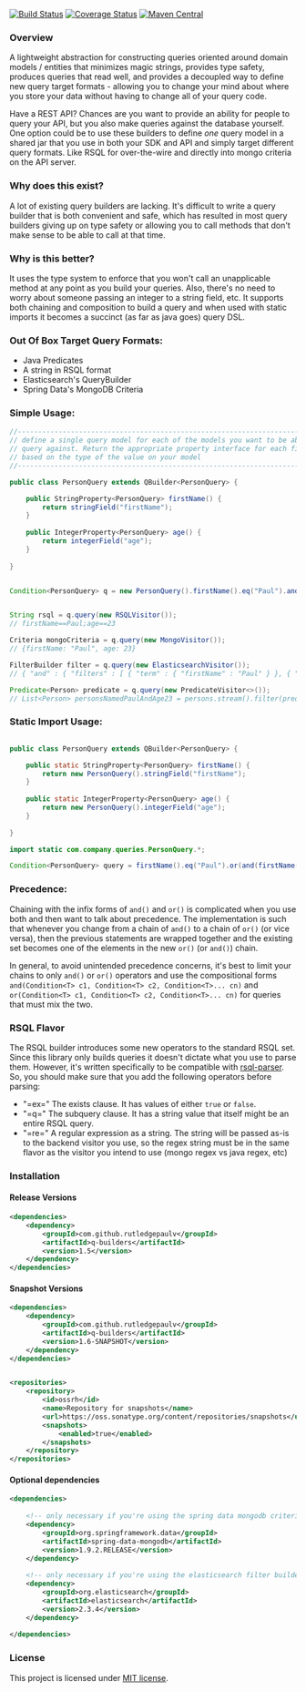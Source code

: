 [![Build Status](https://travis-ci.org/RutledgePaulV/q-builders.svg)](https://travis-ci.org/RutledgePaulV/q-builders)
[![Coverage Status](https://coveralls.io/repos/RutledgePaulV/q-builders/badge.svg?branch=develop&service=github)](https://coveralls.io/github/RutledgePaulV/q-builders?branch=develop)
[![Maven Central](https://maven-badges.herokuapp.com/maven-central/com.github.rutledgepaulv/q-builders/badge.svg)](https://maven-badges.herokuapp.com/maven-central/com.github.rutledgepaulv/q-builders)

### Overview
A lightweight abstraction for constructing queries oriented around domain models / entities that minimizes
magic strings, provides type safety, produces queries that read well, and provides a decoupled way to define new query target formats - allowing you to change your mind about where you store your data without having to change all of your query code.

Have a REST API? Chances are you want to provide an ability for people to query your API, but you
also make queries against the database yourself. One option could be to use these builders to define *one* query model
in a shared jar that you use in both your SDK and API and simply target different query formats. Like RSQL for
over-the-wire and directly into mongo criteria on the API server.


### Why does this exist?
A lot of existing query builders are lacking. It's difficult to write a query builder that is both convenient and safe, which has resulted in most query builders giving up on type safety or allowing you to call methods that don't make sense to be able to call at that time.


### Why is this better?
It uses the type system to enforce that you won't call an unapplicable method at any point as you build your queries. Also, there's no need to worry about someone passing an integer to a string field, etc. It supports both chaining and composition to build a query and when used with static imports it becomes a succinct (as far as java goes) query DSL.


### Out Of Box Target Query Formats:
- Java Predicates
- A string in RSQL format
- Elasticsearch's QueryBuilder
- Spring Data's MongoDB Criteria


### Simple Usage:
```java
//--------------------------------------------------------------------------
// define a single query model for each of the models you want to be able to 
// query against. Return the appropriate property interface for each field
// based on the type of the value on your model
//--------------------------------------------------------------------------

public class PersonQuery extends QBuilder<PersonQuery> {

    public StringProperty<PersonQuery> firstName() {
        return stringField("firstName");
    }
    
    public IntegerProperty<PersonQuery> age() {
        return integerField("age");
    }
    
}


Condition<PersonQuery> q = new PersonQuery().firstName().eq("Paul").and().age().eq(23);


String rsql = q.query(new RSQLVisitor()); 
// firstName==Paul;age==23

Criteria mongoCriteria = q.query(new MongoVisitor()); 
// {firstName: "Paul", age: 23}

FilterBuilder filter = q.query(new ElasticsearchVisitor());
// { "and" : { "filters" : [ { "term" : { "firstName" : "Paul" } }, { "term" : { "age" : 23 } } ] } }

Predicate<Person> predicate = q.query(new PredicateVisitor<>());
// List<Person> personsNamedPaulAndAge23 = persons.stream().filter(predicate).collect(toList());
```


### Static Import Usage:
```java

public class PersonQuery extends QBuilder<PersonQuery> {

    public static StringProperty<PersonQuery> firstName() {
        return new PersonQuery().stringField("firstName");
    }
    
    public static IntegerProperty<PersonQuery> age() {
        return new PersonQuery().integerField("age");
    }
    
}

import static com.company.queries.PersonQuery.*;

Condition<PersonQuery> query = firstName().eq("Paul").or(and(firstName().ne("Richard"), age().gt(22)));
```

### Precedence:
Chaining with the infix forms of ```and()``` and ```or()``` is complicated when you use both and then want to talk about
precedence. The implementation is such that whenever you change from a chain of ```and()``` to
a chain of ```or()``` (or vice versa), then the previous statements are wrapped together and the existing set
becomes one of the elements in the new ```or()``` (or ```and()```) chain. 

In general, to avoid unintended precedence concerns, it's best to limit your chains
to only ```and()``` or ```or()``` operators and use the compositional forms 
```and(Condition<T> c1, Condition<T> c2, Condition<T>... cn)``` and 
```or(Condition<T> c1, Condition<T> c2, Condition<T>... cn)``` for queries that must mix the two.


### RSQL Flavor
The RSQL builder introduces some new operators to the standard RSQL set. Since this library only
builds queries it doesn't dictate what you use to parse them. However, it's written specifically
to be compatible with [rsql-parser](https://github.com/jirutka/rsql-parser). So, you should
make sure that you add the following operators before parsing:

- "=ex=" The exists clause. It has values of either ```true``` or ```false```.
- "=q=" The subquery clause. It has a string value that itself might be an entire RSQL query.
- "=re=" A regular expression as a string. The string will be passed as-is to the backend visitor you use, so the regex string must be in the same flavor as the visitor you intend to use (mongo regex vs java regex, etc)



### Installation 


#### Release Versions
```xml
<dependencies>
    <dependency>
        <groupId>com.github.rutledgepaulv</groupId>
        <artifactId>q-builders</artifactId>
        <version>1.5</version>
    </dependency>
</dependencies>
```

#### Snapshot Versions
```xml
<dependencies>
    <dependency>
        <groupId>com.github.rutledgepaulv</groupId>
        <artifactId>q-builders</artifactId>
        <version>1.6-SNAPSHOT</version>
    </dependency>
</dependencies>


<repositories>
    <repository>
        <id>ossrh</id>
        <name>Repository for snapshots</name>
        <url>https://oss.sonatype.org/content/repositories/snapshots</url>
        <snapshots>
            <enabled>true</enabled>
        </snapshots>
    </repository>
</repositories>
```


#### Optional dependencies
```xml
<dependencies>
    
    <!-- only necessary if you're using the spring data mongodb criteria target type -->
    <dependency>
        <groupId>org.springframework.data</groupId>
        <artifactId>spring-data-mongodb</artifactId>
        <version>1.9.2.RELEASE</version>
    </dependency>
    
    <!-- only necessary if you're using the elasticsearch filter builder target type -->
    <dependency>
        <groupId>org.elasticsearch</groupId>
        <artifactId>elasticsearch</artifactId>
        <version>2.3.4</version>
    </dependency>
            
</dependencies>
```


### License

This project is licensed under [MIT license](http://opensource.org/licenses/MIT).
